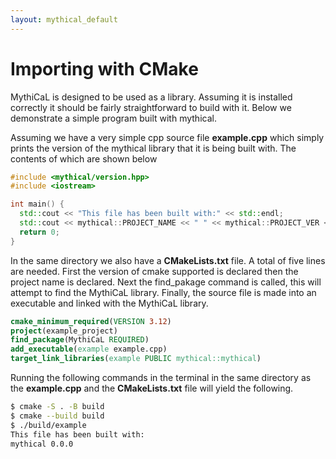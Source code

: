 ```yaml
---
layout: mythical_default
--- 
```


# Importing with CMake

MythiCaL is designed to be used as a library. Assuming it is installed correctly it should be fairly straightforward to build with it. Below we demonstrate a simple program built with mythical. 

Assuming we have a very simple cpp source file **example.cpp** which simply prints the version of the mythical library that it is being built with. The contents of which are shown below

```c++
#include <mythical/version.hpp>
#include <iostream>

int main() {
  std::cout << "This file has been built with:" << std::endl;
  std::cout << mythical::PROJECT_NAME << " " << mythical::PROJECT_VER << std::endl;
  return 0;
}
```

In the same directory we also have a **CMakeLists.txt** file. A total of five lines are needed. First the version of cmake supported is declared then the project name is declared. Next the find_pakage command is called, this will attempt to find the MythiCaL library. Finally, the source file is made into an executable and linked with the MythiCaL library. 

```CMake
cmake_minimum_required(VERSION 3.12)
project(example_project)
find_package(MythiCaL REQUIRED)
add_executable(example example.cpp)
target_link_libraries(example PUBLIC mythical::mythical)
```

Running the following commands in the terminal in the same directory as the **example.cpp** and the **CMakeLists.txt** file will yield the following. 

```bash
$ cmake -S . -B build
$ cmake --build build
$ ./build/example
This file has been built with:
mythical 0.0.0
```
